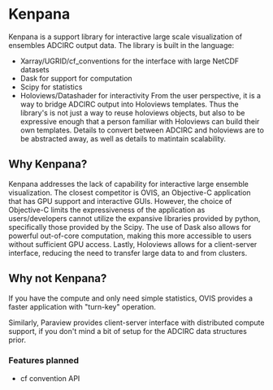 # Kenpana 
Kenpana is a support library for interactive large scale visualization of ensembles ADCIRC output data. The library is built in the language: 
- Xarray/UGRID/cf_conventions for the interface with large NetCDF datasets 
- Dask for support for computation
- Scipy for statistics 
- Holoviews/Datashader for interactivity
From the user perspective, it is a way to bridge ADCIRC output into Holoviews templates. Thus the library's is not just a way to reuse holoviews objects, but also to be expressive enough that a person familiar with Holoviews can build their own templates. Details to convert between ADCIRC and holoviews are to be abstracted away, as well as details to matintain scalability. 

## Why Kenpana? 
Kenpana addresses the lack of capability for interactive large ensemble visualization. The closest competitor is OVIS, an Objective-C application that has GPU support and interactive GUIs. However, the choice of Objective-C limits the expressiveness of the application as users/developers cannot utilize the expansive libraries provided by python, specifically those provided by the Scipy. The use of Dask also allows for powerful out-of-core computation, making this more accessible to users without sufficient GPU access. Lastly, Holoviews allows for a client-server interface, reducing the need to transfer large data to and from clusters. 

## Why not Kenpana? 
If you have the compute and only need simple statistics, OVIS provides a faster application with "turn-key" operation. 

Similarly, Paraview provides client-server interface with distributed compute support, if you don't mind a bit of setup for the ADCIRC data structures prior. 


### Features planned 
- cf convention API 